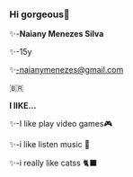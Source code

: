 ### Hi gorgeous👋
✨-**Naiany Menezes Silva**

✨-15y

✨-naianymenezes@gmail.com

🇧🇷

**I lIKE...**

✨-I like play video games🎮

✨-i like listen music 🎵

✨-i really like catss 🐈‍⬛








